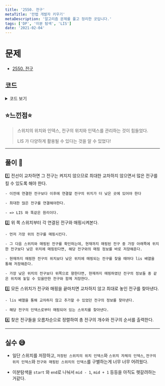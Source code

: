 ```yaml
---
title: '2550. 전구'
metaTitle: '만렙 개발자 키우기'
metaDescription: '알고리즘 문제를 풀고 정리한 곳입니다.'
tags: ['DP', '이분 탐색', 'LIS']
date: '2021-02-04'
---
```


# 문제
- [2550. 전구](https://www.acmicpc.net/problem/2550)

## 코드

<details><summary> 코드 보기 </summary>

``` java
import java.io.BufferedReader;
import java.io.IOException;
import java.io.InputStreamReader;
import java.util.*;

public class Q2550 {
    static int n, swtIdx[], swtValue[], bulbValue[], bulb[], bulbOfSwitch[], lis[];
    public static void main(String[] args) throws IOException {
        init();
        solution();
    }

    private static void solution() {
        int trace[] = new int[n + 1];
        int dpIdx = 0;
        lis[dpIdx] = bulbOfSwitch[0];
        trace[0] = dpIdx;
        for (int i = 1; i < n; i++) {
            int target = bulbOfSwitch[i];
            if(lis[dpIdx] < target) {
                lis[++dpIdx] = target;
                trace[i] = dpIdx;
            }
            else{
                int pos = binSearch(0, dpIdx, target);
                lis[pos] = target;
                trace[i] = pos;
            }
        }
        List<Integer> ans = new ArrayList<>();
        for (int i = n - 1; i >= 0; --i) {
            if(trace[i] == dpIdx) {
                ans.add(swtValue[i]);
                dpIdx -= 1;
            }
        }

        System.out.println(ans.size());
        Collections.sort(ans);
        for (Integer an : ans)
            System.out.print(an + " ");
    }

    static int binSearch(int start, int end, int target){
        while(start < end){
            int mid=(start + end) / 2;
            if(target > lis[mid]) start = mid+1;
            else end = mid;
        }
        return end;
    }

    static void init() throws IOException {
        BufferedReader br = new BufferedReader(new InputStreamReader(System.in));
        StringTokenizer st = new StringTokenizer(br.readLine());
        n = Integer.parseInt(st.nextToken());
        swtIdx = new int[n + 1];
        bulbOfSwitch = new int[n + 1];
        bulb = new int[n + 1];
        lis = new int[n + 1];
        swtValue = new int[n + 1];
        bulbValue = new int[n + 1];

        st = new StringTokenizer(br.readLine());
        for (int i = 0; i < n; i++) {
            int value = Integer.parseInt(st.nextToken());
            swtIdx[value] = i;
            swtValue[i] = value;
        }
        st = new StringTokenizer(br.readLine());
        for (int i = 0; i < n; i++){
            int value = Integer.parseInt(st.nextToken());
            bulb[value] = i;
            bulbValue[i] = value;
        }
        for (int i = 0; i < n; i++) {// bulbOrder[i] 에는 i 번째 스위치와 매핑된 전구의 위치 저장
            bulbOfSwitch[i] = bulb[swtValue[i]];
        }
    }
}
```

</details>

## ⭐️느낀점⭐️
> 스위치의 위치와 인덱스, 전구의 위치와 인덱스를 관리하는 것이 힘들었다.
>
> LIS 가 다양하게 활용될 수 있다는 것을 알 수 있었다!
>
<hr/>

## 풀이 📣


1️⃣ 전선이 교차하면 그 전구는 켜지지 않으므로 최대한 교차하지 않으면서 많은 전구를 킬 수 있도록 해야 한다.

    - 이전에 연결한 전구보다 이후에 연결할 전구의 위치가 더 낮은 곳에 있어야 한다

    - 최대한 많은 전구를 연결해야한다.

    - => LIS 와 똑같은 원리이다.


2️⃣ 위 쪽 스위치부터 각 연결된 전구와 매핑시켜본다.

    - 먼저 가장 위의 전구를 매핑시킨다.

    - 그 다음 스위치와 매핑된 전구를 확인하는데, 현재까지 매핑된 전구 중 가장 아래쪽에 위치한 전구보다 낮은 위치에 매핑된다면, 해당 전구와의 매핑 정보를 바로 저장해준다.

    - 현재까지 매핑한 전구의 위치보다 낮은 위치에 매핑되는 전구를 찾을 때마다 lis 배열을 통해 저장해준다.

    - 가장 낮은 위치의 전구보다 위쪽으로 향한다면, 현재까지 매핑하였던 전구의 정보들 중 같은 위치에 놓일 수 있을만한 전구와 함께 저장한다.


3️⃣ 모든 스위치가 전구와 매핑을 끝마치면 교차하지 않고 최대로 놓인 전구를 찾아낸다.

    - lis 배열을 통해 교차하지 않고 추가할 수 있었던 전구의 정보를 찾아낸다.

    - 해당 전구의 인덱스로부터 매핑되어 있는 스위치를 찾아낸다.


4️⃣ 찾은 전구들을 오름차순으로 정렬하여 총 전구의 개수와 전구의 순서를 출력한다.


<hr/>

## 실수 😅
- 일단 스위치를 저장하고, `저장된 스위치의 위치 인덱스`와 `스위치 자체의 인덱스`, `전구의 위치 인덱스`와 `전구와 매핑된 스위치의 인덱스`를 구별하는게 너무 너무 어려웠다.


- 이분탐색을 `start` 와 `end`로 나눠서 `mid - 1`, `mid + 1` 등등을 아직도 헷갈려하는거같다.
